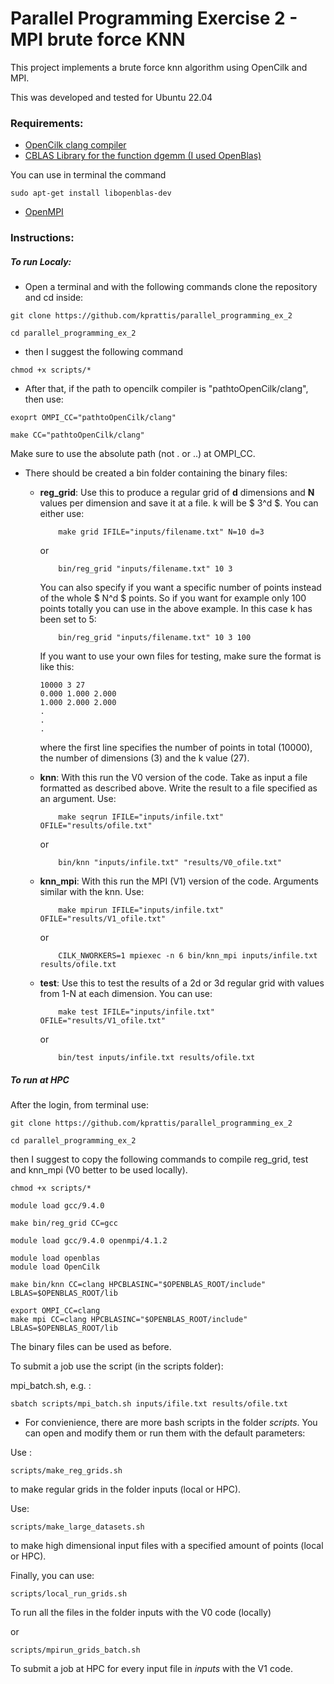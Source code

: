 # Parallel Programming Exercise 2 - MPI brute force KNN 

This project implements a brute force knn algorithm using OpenCilk and MPI.

This was developed and tested for Ubuntu 22.04

### Requirements:
* [OpenCilk clang compiler](https://www.opencilk.org/)
* [CBLAS Library for the function dgemm (I used OpenBlas)](https://www.openblas.net/)

You can use in terminal the command 
```````````
sudo apt-get install libopenblas-dev
``````````````

* [OpenMPI](https://www.open-mpi.org/)

### Instructions:

##### To run Localy:

* Open a terminal and with the following commands clone the repository and cd inside:

`````````````
git clone https://github.com/kprattis/parallel_programming_ex_2

cd parallel_programming_ex_2

`````````````
* then I suggest the following command

`````````````
chmod +x scripts/*

`````````````
* After that, if the path to opencilk compiler is "pathtoOpenCilk/clang", then use:
`````````````
exoprt OMPI_CC="pathtoOpenCilk/clang"

make CC="pathtoOpenCilk/clang"

`````````````
Make sure to use the absolute path (not . or ..) at OMPI_CC.


* There should be created a bin folder containing the binary files:
    * **reg_grid**:
        Use this to produce a regular grid of **d** dimensions and **N** values per dimension and save it at a file. k will be $ 3^d $. You can either use:    

        ``````````````
            make grid IFILE="inputs/filename.txt" N=10 d=3

        ````````````````
        or
        ``````````````
            bin/reg_grid "inputs/filename.txt" 10 3
        
        ````````````````
        You can also specify if you want a specific number of points instead of the whole $ N^d $ points. So if you want for example only 100 points totally you can use in the above example. In this case k has been set to 5:
        
        ``````````````
            bin/reg_grid "inputs/filename.txt" 10 3 100

        ````````````````

        If you want to use your own files for testing, make sure the format is like this:
        ``````````````
        10000 3 27
        0.000 1.000 2.000
        1.000 2.000 2.000
        .
        .
        .
        ``````````````
        where the first line specifies the number of points in total (10000), the number of dimensions (3) and the k value (27).


    * **knn**:
        With this run the V0 version of the code. Take as input a file formatted as described above. Write the result to a file specified as an argument. Use:
        ``````````````
            make seqrun IFILE="inputs/infile.txt" OFILE="results/ofile.txt"

        ````````````````
        or
        ``````````````
            bin/knn "inputs/infile.txt" "results/V0_ofile.txt"

        ````````````````

    * **knn_mpi**:
    With this run the MPI (V1) version of the code. Arguments similar with the knn. Use:
        ``````````````
            make mpirun IFILE="inputs/infile.txt" OFILE="results/V1_ofile.txt"

        ````````````````
        or
        ``````````````
            CILK_NWORKERS=1 mpiexec -n 6 bin/knn_mpi inputs/infile.txt results/ofile.txt 

        ````````````````

    * **test**:
        Use this to test the results of a 2d or 3d regular grid with values from 1-N at each dimension. You can use:
        ``````````````
            make test IFILE="inputs/infile.txt" OFILE="results/V1_ofile.txt"
        ````````````````
        or
        ``````````````
            bin/test inputs/infile.txt results/ofile.txt

        ````````````````
##### To run at HPC

After the login, from terminal use:

`````````````
git clone https://github.com/kprattis/parallel_programming_ex_2

cd parallel_programming_ex_2
`````````````
then I suggest to copy the following commands to compile reg_grid, test and knn_mpi (V0 better to be used locally).

`````````````
chmod +x scripts/*

module load gcc/9.4.0

make bin/reg_grid CC=gcc

module load gcc/9.4.0 openmpi/4.1.2

module load openblas
module load OpenCilk

make bin/knn CC=clang HPCBLASINC="$OPENBLAS_ROOT/include" LBLAS=$OPENBLAS_ROOT/lib

export OMPI_CC=clang
make mpi CC=clang HPCBLASINC="$OPENBLAS_ROOT/include" LBLAS=$OPENBLAS_ROOT/lib

`````````````
The binary files can be used as before.

To submit a job use the script (in the scripts folder):

mpi_batch.sh, e.g. :



`````````````
sbatch scripts/mpi_batch.sh inputs/ifile.txt results/ofile.txt
````````````` 

* For convienience, there are more bash scripts in the folder _scripts_. You can open and modify them or run them with the default parameters:

Use :
`````````````
scripts/make_reg_grids.sh
````````````` 
to make regular grids in the folder inputs (local or HPC).

Use:
`````````````
scripts/make_large_datasets.sh
````````````` 
to make high dimensional input files with a specified amount of points (local or HPC).

Finally, you can use:
`````````````
scripts/local_run_grids.sh
`````````````
To run all the files in the folder inputs with the V0 code (locally)

or 

`````````````
scripts/mpirun_grids_batch.sh
`````````````
To submit a job at HPC for every input file in _inputs_ with the V1 code.
